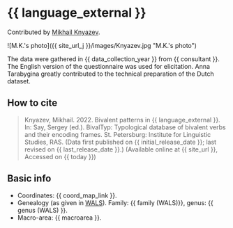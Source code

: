 # {{ language_external }}
Contributed by [Mikhail Knyazev](https://scholar.google.com/citations?user=PNQTWwEAAAAJ&hl=en). 

![M.K.'s photo]({{ site_url_j }}/images/Knyazev.jpg "M.K.'s photo")

The data were gathered in {{ data_collection_year }} from {{ consultant }}. The English version of the questionnaire was used for elicitation.
Anna Tarabygina greatly contributed to the technical preparation of the Dutch dataset.

## How to cite
> Knyazev, Mikhail. 2022. Bivalent patterns in {{ language_external }}. 
> In: Say, Sergey (ed.). BivalTyp: 
> Typological database of bivalent verbs and their encoding frames. 
> St. Petersburg: Institute for Linguistic Studies, RAS. 
> (Data first published on {{ initial_release_date }}; last revised on {{ last_release_date }}.) 
> (Available online at {{ site_url }}, Accessed on {{ today }})

## Basic info
- Coordinates: {{ coord_map_link }}.
- Genealogy (as given in [WALS](https://wals.info/)). Family: {{ family (WALS)}}, genus: {{ genus (WALS) }}.
- Macro-area: {{ macroarea }}. 
